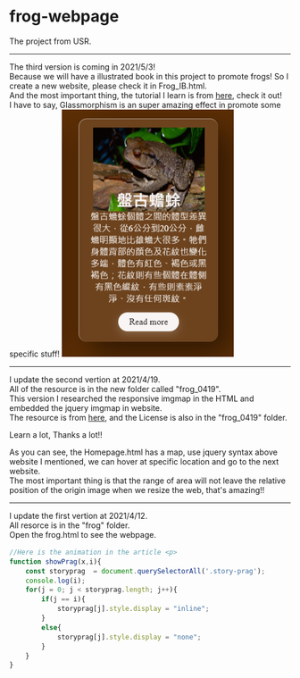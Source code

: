 # frog-webpage
The project from USR.  
***
The third version is coming in 2021/5/3!  
Because we will have a illustrated book in this project to promote frogs! So I create a new website, please check it in Frog_IB.html.  
And the most important thing, the tutorial I learn is from [here](https://www.youtube.com/watch?v=hv0rNxr1XXk&list=PLVcDoPkbpyX_PqeHxuJ2XO7ntgQumChu-&index=14), check it out!  
I have to say, Glassmorphism is an super amazing effect in promote some specific stuff!
![frog](./frog_0503/frog/Frog_IB/img/frog.PNG)
***
I update the second vertion at 2021/4/19.  
All of the resource is in the new folder called "frog_0419".  
This version I researched the responsive imgmap in the HTML and embedded the jquery imgmap in website.  
The resource is from [here](https://github.com/stowball/jQuery-rwdImageMaps), and the License is also in the "frog_0419" folder.  

Learn a lot, Thanks a lot!!  

As you can see, the Homepage.html has a map, use jquery syntax above website I mentioned, we can hover at specific location and go to the next website.  
The most important thing is that the range of area will not leave the relative position of the origin image when we resize the web, that's amazing!!  

***

I update the first vertion at 2021/4/12.  
All resorce is in the "frog" folder.  
Open the frog.html to see the webpage.  
```js
//Here is the animation in the article <p>
function showPrag(x,i){
	const storyprag  = document.querySelectorAll('.story-prag');
	console.log(i);
	for(j = 0; j < storyprag.length; j++){
		if(j == i){
			storyprag[j].style.display = "inline";
		}
		else{
			storyprag[j].style.display = "none";
		}
	}
}
```



